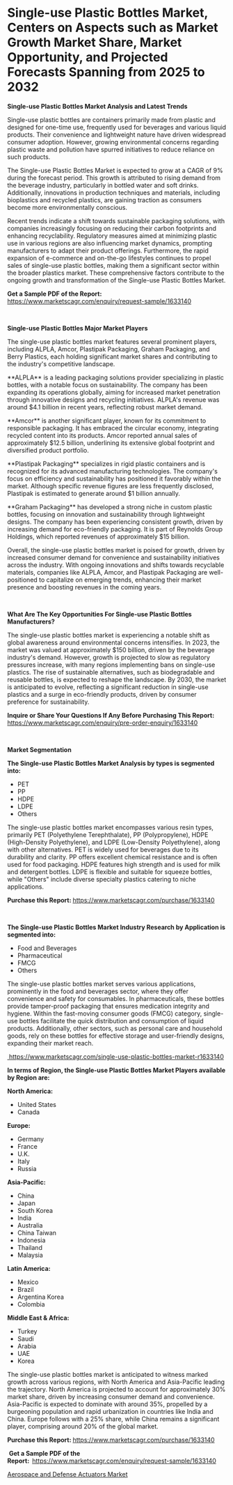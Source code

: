 <p><h1>Single-use Plastic Bottles Market, Centers on Aspects such as Market Growth Market Share, Market Opportunity, and Projected Forecasts Spanning from 2025 to 2032</h1></p><p><strong>Single-use Plastic Bottles Market Analysis and Latest Trends</strong></p>
<p><p>Single-use plastic bottles are containers primarily made from plastic and designed for one-time use, frequently used for beverages and various liquid products. Their convenience and lightweight nature have driven widespread consumer adoption. However, growing environmental concerns regarding plastic waste and pollution have spurred initiatives to reduce reliance on such products.</p><p>The Single-use Plastic Bottles Market is expected to grow at a CAGR of 9% during the forecast period. This growth is attributed to rising demand from the beverage industry, particularly in bottled water and soft drinks. Additionally, innovations in production techniques and materials, including bioplastics and recycled plastics, are gaining traction as consumers become more environmentally conscious.</p><p>Recent trends indicate a shift towards sustainable packaging solutions, with companies increasingly focusing on reducing their carbon footprints and enhancing recyclability. Regulatory measures aimed at minimizing plastic use in various regions are also influencing market dynamics, prompting manufacturers to adapt their product offerings. Furthermore, the rapid expansion of e-commerce and on-the-go lifestyles continues to propel sales of single-use plastic bottles, making them a significant sector within the broader plastics market. These comprehensive factors contribute to the ongoing growth and transformation of the Single-use Plastic Bottles Market.</p></p>
<p><strong>Get a Sample PDF of the Report:&nbsp;</strong> <a href="https://www.marketscagr.com/enquiry/request-sample/1633140?utm_campaign=3122&utm_medium=2&utm_source=Github&utm_content=ia&utm_term=29032025&utm_id=single-use-plastic-bottles">https://www.marketscagr.com/enquiry/request-sample/1633140</a></p>
<p>&nbsp;</p>
<p><strong>Single-use Plastic Bottles Major Market Players</strong></p>
<p><p>The single-use plastic bottles market features several prominent players, including ALPLA, Amcor, Plastipak Packaging, Graham Packaging, and Berry Plastics, each holding significant market shares and contributing to the industry's competitive landscape.</p><p>**ALPLA** is a leading packaging solutions provider specializing in plastic bottles, with a notable focus on sustainability. The company has been expanding its operations globally, aiming for increased market penetration through innovative designs and recycling initiatives. ALPLA's revenue was around $4.1 billion in recent years, reflecting robust market demand.</p><p>**Amcor** is another significant player, known for its commitment to responsible packaging. It has embraced the circular economy, integrating recycled content into its products. Amcor reported annual sales of approximately $12.5 billion, underlining its extensive global footprint and diversified product portfolio.</p><p>**Plastipak Packaging** specializes in rigid plastic containers and is recognized for its advanced manufacturing technologies. The company's focus on efficiency and sustainability has positioned it favorably within the market. Although specific revenue figures are less frequently disclosed, Plastipak is estimated to generate around $1 billion annually.</p><p>**Graham Packaging** has developed a strong niche in custom plastic bottles, focusing on innovation and sustainability through lightweight designs. The company has been experiencing consistent growth, driven by increasing demand for eco-friendly packaging. It is part of Reynolds Group Holdings, which reported revenues of approximately $15 billion.</p><p>Overall, the single-use plastic bottles market is poised for growth, driven by increased consumer demand for convenience and sustainability initiatives across the industry. With ongoing innovations and shifts towards recyclable materials, companies like ALPLA, Amcor, and Plastipak Packaging are well-positioned to capitalize on emerging trends, enhancing their market presence and boosting revenues in the coming years.</p></p>
<p>&nbsp;</p>
<p><strong>What Are The Key Opportunities For Single-use Plastic Bottles Manufacturers?</strong></p>
<p><p>The single-use plastic bottles market is experiencing a notable shift as global awareness around environmental concerns intensifies. In 2023, the market was valued at approximately $150 billion, driven by the beverage industry's demand. However, growth is projected to slow as regulatory pressures increase, with many regions implementing bans on single-use plastics. The rise of sustainable alternatives, such as biodegradable and reusable bottles, is expected to reshape the landscape. By 2030, the market is anticipated to evolve, reflecting a significant reduction in single-use plastics and a surge in eco-friendly products, driven by consumer preference for sustainability.</p></p>
<p><strong>Inquire or Share Your Questions If Any Before Purchasing This Report:</strong> <a href="https://www.marketscagr.com/enquiry/pre-order-enquiry/1633140?utm_campaign=3122&utm_medium=2&utm_source=Github&utm_content=ia&utm_term=29032025&utm_id=single-use-plastic-bottles">https://www.marketscagr.com/enquiry/pre-order-enquiry/1633140</a></p>
<p>&nbsp;</p>
<p><strong>Market Segmentation</strong></p>
<p><strong>The Single-use Plastic Bottles Market Analysis by types is segmented into:</strong></p>
<p><ul><li>PET</li><li>PP</li><li>HDPE</li><li>LDPE</li><li>Others</li></ul></p>
<p><p>The single-use plastic bottles market encompasses various resin types, primarily PET (Polyethylene Terephthalate), PP (Polypropylene), HDPE (High-Density Polyethylene), and LDPE (Low-Density Polyethylene), along with other alternatives. PET is widely used for beverages due to its durability and clarity. PP offers excellent chemical resistance and is often used for food packaging. HDPE features high strength and is used for milk and detergent bottles. LDPE is flexible and suitable for squeeze bottles, while "Others" include diverse specialty plastics catering to niche applications.</p></p>
<p><strong>Purchase this Report:&nbsp;</strong><a href="https://www.marketscagr.com/purchase/1633140?utm_campaign=3122&utm_medium=2&utm_source=Github&utm_content=ia&utm_term=29032025&utm_id=single-use-plastic-bottles">https://www.marketscagr.com/purchase/1633140</a></p>
<p>&nbsp;</p>
<p><strong>The Single-use Plastic Bottles Market Industry Research by Application is segmented into:</strong></p>
<p><ul><li>Food and Beverages</li><li>Pharmaceutical</li><li>FMCG</li><li>Others</li></ul></p>
<p><p>The single-use plastic bottles market serves various applications, prominently in the food and beverages sector, where they offer convenience and safety for consumables. In pharmaceuticals, these bottles provide tamper-proof packaging that ensures medication integrity and hygiene. Within the fast-moving consumer goods (FMCG) category, single-use bottles facilitate the quick distribution and consumption of liquid products. Additionally, other sectors, such as personal care and household goods, rely on these bottles for effective storage and user-friendly designs, expanding their market reach.</p></p>
<p><a href="https://www.marketscagr.com/single-use-plastic-bottles-market-r1633140?utm_campaign=3122&utm_medium=2&utm_source=Github&utm_content=ia&utm_term=29032025&utm_id=single-use-plastic-bottles">&nbsp;https://www.marketscagr.com/single-use-plastic-bottles-market-r1633140</a></p>
<p><strong>In terms of Region, the Single-use Plastic Bottles Market Players available by Region are:</strong></p>
<p>
    <p> <strong> North America: </strong>
        <ul>
            <li>United States</li>
            <li>Canada</li>
        </ul>
        </p> 
    <p> <strong> Europe: </strong>
        <ul>
            <li>Germany</li>
            <li>France</li>
            <li>U.K.</li>
            <li>Italy</li>
            <li>Russia</li>
        </ul>
        </p> 
    <p> <strong> Asia-Pacific: </strong>
        <ul>
            <li>China</li>
            <li>Japan</li>
            <li>South Korea</li>
            <li>India</li>
            <li>Australia</li>
            <li>China Taiwan</li>
            <li>Indonesia</li>
            <li>Thailand</li>
            <li>Malaysia</li>
        </ul>
        </p> 
    <p> <strong> Latin America: </strong>
        <ul>
            <li>Mexico</li>
            <li>Brazil</li>
            <li>Argentina Korea</li>
            <li>Colombia</li>
        </ul>
        </p> 
    <p> <strong> Middle East & Africa: </strong>
        <ul>
            <li>Turkey</li>
            <li>Saudi</li>
            <li>Arabia</li>
            <li>UAE</li>
            <li>Korea</li>
        </ul>
    </p>
    </p>
<p><p>The single-use plastic bottles market is anticipated to witness marked growth across various regions, with North America and Asia-Pacific leading the trajectory. North America is projected to account for approximately 30% market share, driven by increasing consumer demand and convenience. Asia-Pacific is expected to dominate with around 35%, propelled by a burgeoning population and rapid urbanization in countries like India and China. Europe follows with a 25% share, while China remains a significant player, comprising around 20% of the global market.</p></p>
<p><strong>Purchase this Report: </strong><a href="https://www.marketscagr.com/purchase/1633140?utm_campaign=3122&utm_medium=2&utm_source=Github&utm_content=ia&utm_term=29032025&utm_id=single-use-plastic-bottles">https://www.marketscagr.com/purchase/1633140</a></p>
<p>&nbsp;<strong>Get a Sample PDF of the Report:&nbsp;&nbsp;</strong><a href="https://www.marketscagr.com/enquiry/request-sample/1633140?utm_campaign=3122&utm_medium=2&utm_source=Github&utm_content=ia&utm_term=29032025&utm_id=single-use-plastic-bottles">https://www.marketscagr.com/enquiry/request-sample/1633140</a></p>
<p><strong></strong></p>
<p><p><a href="https://github.com/shopovdjondo/Market-Research-Report-List-1/blob/main/aerospace-and-defense-actuators-market.md?utm_campaign=3122&utm_medium=2&utm_source=Github&utm_content=ia&utm_term=29032025&utm_id=single-use-plastic-bottles">Aerospace and Defense Actuators Market</a></p></p>
